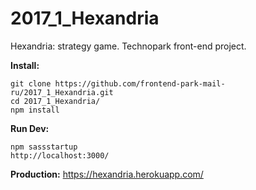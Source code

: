 # 2017_1_Hexandria
Hexandria: strategy game. Technopark front-end project.

<b>Install:</b>
````
git clone https://github.com/frontend-park-mail-ru/2017_1_Hexandria.git
cd 2017_1_Hexandria/
npm install
````

<b>Run Dev:</b>
````
npm sassstartup
http://localhost:3000/
````
<b>Production:</b>
https://hexandria.herokuapp.com/


